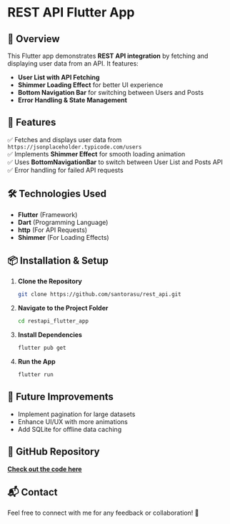 # REST API Flutter App

## 📌 Overview
This Flutter app demonstrates **REST API integration** by fetching and displaying user data from an API. It features:
- **User List with API Fetching**
- **Shimmer Loading Effect** for better UI experience
- **Bottom Navigation Bar** for switching between Users and Posts
- **Error Handling & State Management**

## 🚀 Features
✅ Fetches and displays user data from `https://jsonplaceholder.typicode.com/users` <br>
✅ Implements **Shimmer Effect** for smooth loading animation <br>
✅ Uses **BottomNavigationBar** to switch between User List and Posts API <br>
✅ Error handling for failed API requests

## 🛠️ Technologies Used
- **Flutter** (Framework)
- **Dart** (Programming Language)
- **http** (For API Requests)
- **Shimmer** (For Loading Effects)


## 📦 Installation & Setup
1. **Clone the Repository**
   ```sh
   git clone https://github.com/santorasu/rest_api.git
   ```
2. **Navigate to the Project Folder**
   ```sh
   cd restapi_flutter_app
   ```
3. **Install Dependencies**
   ```sh
   flutter pub get
   ```
4. **Run the App**
   ```sh
   flutter run
   ```


## 📝 Future Improvements
- Implement pagination for large datasets
- Enhance UI/UX with more animations
- Add SQLite for offline data caching

## 🔗 GitHub Repository
[**Check out the code here**](https://github.com/santorasu/rest_api)

## 📬 Contact
Feel free to connect with me for any feedback or collaboration! 🚀


